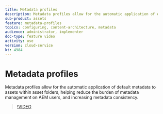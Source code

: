 ```yaml
---
title: Metadata profiles
description: Metadata profiles allow for the automatic application of default metadata to assets within asset folders, helping reduce the burden of metadata management on AEM users, and increasing metadata consistency.
sub-product: assets
feature: metadata-profiles
topics: configuring, content-architecture, metadata
audience: administrator, implementer
doc-type: feature video
activity: use
version: cloud-service
kt: 4984
---
```


# Metadata profiles

Metadata profiles allow for the automatic application of default metadata to assets within asset folders, helping reduce the burden of metadata management on AEM users, and increasing metadata consistency.

>[!VIDEO](https://video.tv.adobe.com/v/33974/?quality=12&learn=on&hidetitle=true)
